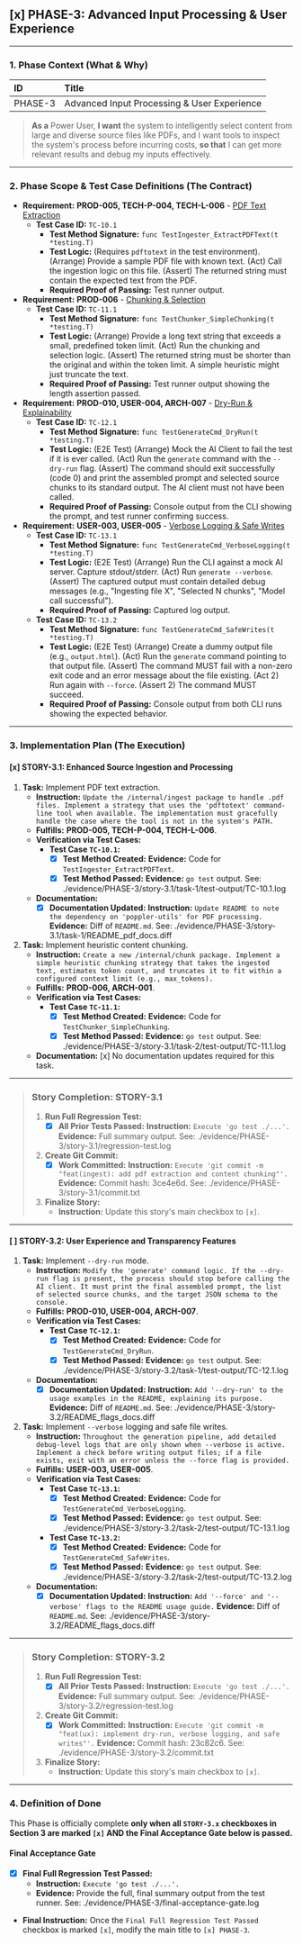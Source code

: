## [x] PHASE-3: Advanced Input Processing & User Experience

---

### **1. Phase Context (What & Why)**

| ID | Title |
| :--- | :--- |
| PHASE-3 | Advanced Input Processing & User Experience |

> **As a** Power User, **I want** the system to intelligently select content from large and diverse source files like PDFs, and I want tools to inspect the system's process before incurring costs, **so that** I can get more relevant results and debug my inputs effectively.

---

### **2. Phase Scope & Test Case Definitions (The Contract)**

*   **Requirement:** **PROD-005, TECH-P-004, TECH-L-006** - [PDF Text Extraction](./SRS.md#PROD-005)
    *   **Test Case ID:** `TC-10.1`
        *   **Test Method Signature:** `func TestIngester_ExtractPDFText(t *testing.T)`
        *   **Test Logic:** (Requires `pdftotext` in the test environment). (Arrange) Provide a sample PDF file with known text. (Act) Call the ingestion logic on this file. (Assert) The returned string must contain the expected text from the PDF.
        *   **Required Proof of Passing:** Test runner output.
*   **Requirement:** **PROD-006** - [Chunking & Selection](./SRS.md#PROD-006)
    *   **Test Case ID:** `TC-11.1`
        *   **Test Method Signature:** `func TestChunker_SimpleChunking(t *testing.T)`
        *   **Test Logic:** (Arrange) Provide a long text string that exceeds a small, predefined token limit. (Act) Run the chunking and selection logic. (Assert) The returned string must be shorter than the original and within the token limit. A simple heuristic might just truncate the text.
        *   **Required Proof of Passing:** Test runner output showing the length assertion passed.
*   **Requirement:** **PROD-010, USER-004, ARCH-007** - [Dry-Run & Explainability](./SRS.md#PROD-010)
    *   **Test Case ID:** `TC-12.1`
        *   **Test Method Signature:** `func TestGenerateCmd_DryRun(t *testing.T)`
        *   **Test Logic:** (E2E Test) (Arrange) Mock the AI Client to fail the test if it is ever called. (Act) Run the `generate` command with the `--dry-run` flag. (Assert) The command should exit successfully (code 0) and print the assembled prompt and selected source chunks to its standard output. The AI client must not have been called.
        *   **Required Proof of Passing:** Console output from the CLI showing the prompt, and test runner confirming success.
*   **Requirement:** **USER-003, USER-005** - [Verbose Logging & Safe Writes](./SRS.md#USER-003)
    *   **Test Case ID:** `TC-13.1`
        *   **Test Method Signature:** `func TestGenerateCmd_VerboseLogging(t *testing.T)`
        *   **Test Logic:** (E2E Test) (Arrange) Run the CLI against a mock AI server. Capture stdout/stderr. (Act) Run `generate --verbose`. (Assert) The captured output must contain detailed debug messages (e.g., "Ingesting file X", "Selected N chunks", "Model call successful").
        *   **Required Proof of Passing:** Captured log output.
    *   **Test Case ID:** `TC-13.2`
        *   **Test Method Signature:** `func TestGenerateCmd_SafeWrites(t *testing.T)`
        *   **Test Logic:** (E2E Test) (Arrange) Create a dummy output file (e.g., `output.html`). (Act) Run the `generate` command pointing to that output file. (Assert) The command MUST fail with a non-zero exit code and an error message about the file existing. (Act 2) Run again with `--force`. (Assert 2) The command MUST succeed.
        *   **Required Proof of Passing:** Console output from both CLI runs showing the expected behavior.

---

### **3. Implementation Plan (The Execution)**

#### [x] STORY-3.1: Enhanced Source Ingestion and Processing

1.  **Task:** Implement PDF text extraction.
    *   **Instruction:** `Update the /internal/ingest package to handle .pdf files. Implement a strategy that uses the 'pdftotext' command-line tool when available. The implementation must gracefully handle the case where the tool is not in the system's PATH.`
    *   **Fulfills:** **PROD-005, TECH-P-004, TECH-L-006**.
    *   **Verification via Test Cases:**
        *   **Test Case `TC-10.1`:**
            *   [x] **Test Method Created:** **Evidence:** Code for `TestIngester_ExtractPDFText`.
            *   [x] **Test Method Passed:** **Evidence:** `go test` output. See: ./evidence/PHASE-3/story-3.1/task-1/test-output/TC-10.1.log
    *   **Documentation:**
        *   [x] **Documentation Updated:** **Instruction:** `Update README to note the dependency on 'poppler-utils' for PDF processing.` **Evidence:** Diff of `README.md`. See: ./evidence/PHASE-3/story-3.1/task-1/README_pdf_docs.diff
2.  **Task:** Implement heuristic content chunking.
    *   **Instruction:** `Create a new /internal/chunk package. Implement a simple heuristic chunking strategy that takes the ingested text, estimates token count, and truncates it to fit within a configured context limit (e.g., max_tokens).`
    *   **Fulfills:** **PROD-006, ARCH-001**.
    *   **Verification via Test Cases:**
        *   **Test Case `TC-11.1`:**
            *   [x] **Test Method Created:** **Evidence:** Code for `TestChunker_SimpleChunking`.
            *   [x] **Test Method Passed:** **Evidence:** `go test` output. See: ./evidence/PHASE-3/story-3.1/task-2/test-output/TC-11.1.log
    *   **Documentation:** [x] No documentation updates required for this task.

---
> ### **Story Completion: STORY-3.1**
>
> 1.  **Run Full Regression Test:**
>     *   [x] **All Prior Tests Passed:** **Instruction:** `Execute 'go test ./...'.` **Evidence:** Full summary output. See: ./evidence/PHASE-3/story-3.1/regression-test.log
> 2.  **Create Git Commit:**
>     *   [x] **Work Committed:** **Instruction:** `Execute 'git commit -m "feat(ingest): add pdf extraction and content chunking"'.` **Evidence:** Commit hash: 3ce4e6d. See: ./evidence/PHASE-3/story-3.1/commit.txt
> 3.  **Finalize Story:**
>     *   **Instruction:** Update this story's main checkbox to `[x]`.

---

#### [ ] STORY-3.2: User Experience and Transparency Features

1.  **Task:** Implement `--dry-run` mode.
    *   **Instruction:** `Modify the 'generate' command logic. If the --dry-run flag is present, the process should stop before calling the AI client. It must print the final assembled prompt, the list of selected source chunks, and the target JSON schema to the console.`
    *   **Fulfills:** **PROD-010, USER-004, ARCH-007**.
    *   **Verification via Test Cases:**
        *   **Test Case `TC-12.1`:**
            *   [x] **Test Method Created:** **Evidence:** Code for `TestGenerateCmd_DryRun`.
            *   [x] **Test Method Passed:** **Evidence:** `go test` output. See: ./evidence/PHASE-3/story-3.2/task-1/test-output/TC-12.1.log
    *   **Documentation:**
        *   [x] **Documentation Updated:** **Instruction:** `Add '--dry-run' to the usage examples in the README, explaining its purpose.` **Evidence:** Diff of `README.md`. See: ./evidence/PHASE-3/story-3.2/README_flags_docs.diff
2.  **Task:** Implement `--verbose` logging and safe file writes.
    *   **Instruction:** `Throughout the generation pipeline, add detailed debug-level logs that are only shown when --verbose is active. Implement a check before writing output files; if a file exists, exit with an error unless the --force flag is provided.`
    *   **Fulfills:** **USER-003, USER-005**.
    *   **Verification via Test Cases:**
        *   **Test Case `TC-13.1`:**
            *   [x] **Test Method Created:** **Evidence:** Code for `TestGenerateCmd_VerboseLogging`.
            *   [x] **Test Method Passed:** **Evidence:** `go test` output. See: ./evidence/PHASE-3/story-3.2/task-2/test-output/TC-13.1.log
        *   **Test Case `TC-13.2`:**
            *   [x] **Test Method Created:** **Evidence:** Code for `TestGenerateCmd_SafeWrites`.
            *   [x] **Test Method Passed:** **Evidence:** `go test` output. See: ./evidence/PHASE-3/story-3.2/task-2/test-output/TC-13.2.log
    *   **Documentation:**
        *   [x] **Documentation Updated:** **Instruction:** `Add '--force' and '--verbose' flags to the README usage guide.` **Evidence:** Diff of `README.md`. See: ./evidence/PHASE-3/story-3.2/README_flags_docs.diff

---
> ### **Story Completion: STORY-3.2**
>
> 1.  **Run Full Regression Test:**
>     *   [x] **All Prior Tests Passed:** **Instruction:** `Execute 'go test ./...'.` **Evidence:** Full summary output. See: ./evidence/PHASE-3/story-3.2/regression-test.log
> 2.  **Create Git Commit:**
>     *   [x] **Work Committed:** **Instruction:** `Execute 'git commit -m "feat(ux): implement dry-run, verbose logging, and safe writes"'.` **Evidence:** Commit hash: 23c82c6. See: ./evidence/PHASE-3/story-3.2/commit.txt
> 3.  **Finalize Story:**
>     *   **Instruction:** Update this story's main checkbox to `[x]`.

---

### **4. Definition of Done**

This Phase is officially complete **only when all `STORY-3.x` checkboxes in Section 3 are marked `[x]` AND the Final Acceptance Gate below is passed.**

#### Final Acceptance Gate

*   [x] **Final Full Regression Test Passed:**
    *   **Instruction:** `Execute 'go test ./...'.`
    *   **Evidence:** Provide the full, final summary output from the test runner. See: ./evidence/PHASE-3/final-acceptance-gate.log

*   **Final Instruction:** Once the `Final Full Regression Test Passed` checkbox is marked `[x]`, modify the main title to `[x] PHASE-3`.
